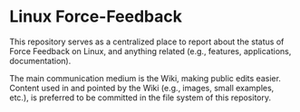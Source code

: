 # Linux Force-Feedback

This repository serves as a centralized place to report about the status of Force Feedback on Linux,
and anything related (e.g., features, applications, documentation).

The main communication medium is the Wiki, making public edits easier.
Content used in and pointed by the Wiki (e.g., images, small examples, etc.),
is preferred to be committed in the file system of this repository.
